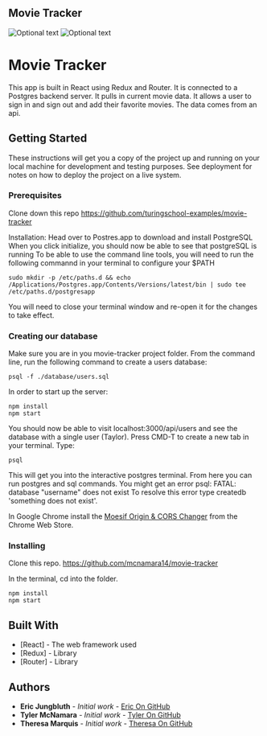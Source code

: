 ## Movie Tracker

![Optional text](../master/images/movie-tracker-recent-movies.png)
![Optional text](../master/images/movie-tracker-login-signup.png)


# Movie Tracker

This app is built in React using Redux and Router.  It is connected to a Postgres backend server.  It pulls in current movie data.  It allows a user to sign in and sign out and add their favorite movies.  The data comes from an api.

## Getting Started

These instructions will get you a copy of the project up and running on your local machine for development and testing purposes. See deployment for notes on how to deploy the project on a live system.

### Prerequisites

Clone down this repo https://github.com/turingschool-examples/movie-tracker

Installation:
Head over to Postres.app to download and install PostgreSQL
When you click initialize, you should now be able to see that postgreSQL is running
To be able to use the command line tools, you will need to run the following commannd in your terminal to configure your $PATH 

```
sudo mkdir -p /etc/paths.d && echo /Applications/Postgres.app/Contents/Versions/latest/bin | sudo tee /etc/paths.d/postgresapp
```

You will need to close your terminal window and re-open it for the changes to take effect.

### Creating our database
Make sure you are in you movie-tracker project folder.
From the command line, run the following command to create a users database:

```
psql -f ./database/users.sql
```

In order to start up the server: 

```
npm install
npm start
```

You should now be able to visit localhost:3000/api/users and see the database with a single user (Taylor).
Press CMD-T to create a new tab in your terminal. Type:

```
psql
```

This will get you into the interactive postgres terminal. From here you can run postgres and sql commands. You might get an error psql: FATAL: database "username" does not exist To resolve this error type createdb 'something does not exist'.

In Google Chrome install the [Moesif Origin & CORS Changer](https://chrome.google.com/webstore/detail/moesif-origin-cors-change/digfbfaphojjndkpccljibejjbppifbc?hl=en
) from the Chrome Web Store.

### Installing

Clone this repo.  https://github.com/mcnamara14/movie-tracker

In the terminal, cd into the folder.

```
npm install
npm start
``` 

## Built With

* [React] - The web framework used
* [Redux] - Library
* [Router] - Library 

## Authors

* **Eric Jungbluth** - *Initial work* - [Eric On GitHub](https://github.com/EricMellow)
* **Tyler McNamara** - *Initial work* - [Tyler On GitHub](https://github.com/mcnamara14)
* **Theresa Marquis** - *Initial work* - [Theresa On GitHub](https://github.com/tmcjunkinmarquis)
